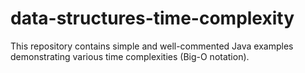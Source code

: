 # data-structures-time-complexity
This repository contains simple and well-commented Java examples demonstrating various time complexities (Big-O notation).
